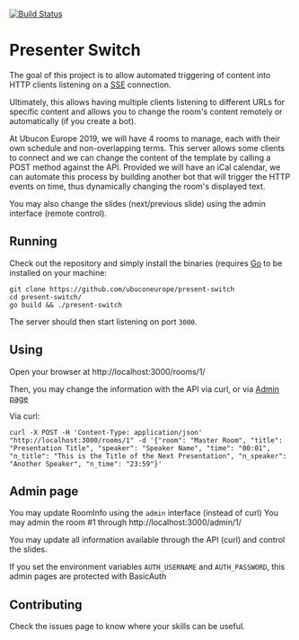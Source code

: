 [![Build Status](https://travis-ci.org/ubuconeurope/present-switch.svg?branch=master)](https://travis-ci.org/ubuconeurope/present-switch)
# Presenter Switch

The goal of this project is to allow automated triggering of content into HTTP clients listening on a [SSE](https://en.wikipedia.org/wiki/Server-sent_events) connection.

Ultimately, this allows having multiple clients listening to different URLs for specific content and allows you to change the room's content remotely or automatically (if you create a bot). 

At Ubucon Europe 2019, we will have 4 rooms to manage, each with their own schedule and non-overlapping terms. This server allows some clients to connect and we can change the content of the template by calling a POST method against the API. Provided we will have an iCal calendar, we can automate this process by building another bot that will trigger the HTTP events on time, thus dynamically changing the room's displayed text.

You may also change the slides (next/previous slide) using the admin interface (remote control).

## Running

Check out the repository and simply install the binaries (requires [Go](https://golang.org/) to be installed on your machine:

```
git clone https://github.com/ubuconeurope/present-switch
cd present-switch/
go build && ./present-switch
```
The server should then start listening on port `3000`.


## Using

Open your browser at http://localhost:3000/rooms/1/

Then, you may change the information with the API via curl, or via [Admin page](#admin-page)

Via curl:

```
curl -X POST -H 'Content-Type: application/json'  "http://localhost:3000/rooms/1" -d '{"room": "Master Room", "title": "Presentation Title", "speaker": "Speaker Name", "time": "00:01", "n_title": "This is the Title of the Next Presentation", "n_speaker": "Another Speaker", "n_time": "23:59"}'
```

## Admin page

You may update RoomInfo using the `admin` interface (instead of curl)
You may admin the room #1 through http://localhost:3000/admin/1/ 

You may update all information available through the API (curl) and control the slides.

If you set the environment variables `AUTH_USERNAME` and `AUTH_PASSWORD`, 
this admin pages are protected with BasicAuth


## Contributing

Check the issues page to know where your skills can be useful.
